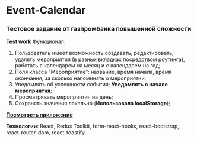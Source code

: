 # Event-Calendar

### Тестовое задание от газпромбанка повышенной сложности
[**Test work**](https://github.com/GPB-COS/test-work-react/tree/master/test%203)
Функционал:
1. Пользователь имеет возможность создавать, редактировать, удалять мероприятия (в разных вкладках посредством роутинга), работать с календарем на месяц и с календарем на год;
2. Поля класса "Мероприятие": название, время начала, время окончания, за сколько напоминать о мероприятии;
3. Уведомлять об успешности события; **Уведомлять о начале мероприятия**;
4. Просматривать мероприятия на день;
5. Сохранять значения локально (**Использовала localStorage**);

[**Посмотреть приложение**](https://my-app-mu-silk.vercel.app/)

**Технологии**: React, Redux Toolkit, form-react-hooks, react-bootstrap, react-router-dom, react-toastify.